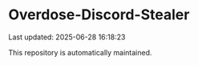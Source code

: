 # Overdose-Discord-Stealer

Last updated: 2025-06-28 16:18:23

This repository is automatically maintained.
